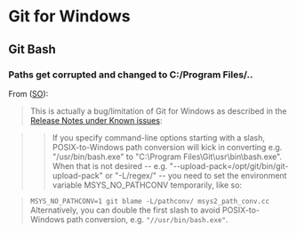 # Git for Windows

## Git Bash

### Paths get corrupted and changed to C:/Program Files/..

From ([SO](https://stackoverflow.com/q/48427366/125246)):

> This is actually a bug/limitation of Git for Windows as described in the [Release Notes under Known issues](https://github.com/git-for-windows/build-extra/blob/master/ReleaseNotes.md#known-issues):

>> If you specify command-line options starting with a slash, POSIX-to-Windows path conversion will kick in converting e.g. "/usr/bin/bash.exe" to "C:\Program Files\Git\usr\bin\bash.exe". When that is not desired -- e.g. "--upload-pack=/opt/git/bin/git-upload-pack" or "-L/regex/" -- you need to set the environment variable MSYS_NO_PATHCONV temporarily, like so:

> `MSYS_NO_PATHCONV=1 git blame -L/pathconv/ msys2_path_conv.cc`
> Alternatively, you can double the first slash to avoid POSIX-to-Windows path conversion, e.g. `"//usr/bin/bash.exe"`.